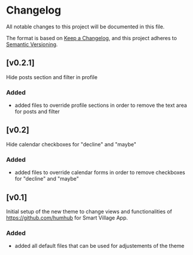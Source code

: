 # Changelog

All notable changes to this project will be documented in this file.

The format is based on [Keep a Changelog](https://keepachangelog.com),
and this project adheres to [Semantic Versioning](https://semver.org/).

## [v0.2.1]

Hide posts section and filter in profile

### Added

- added files to override profile sections in order to remove the text area for posts and filter

## [v0.2]

Hide calendar checkboxes for "decline" and "maybe"

### Added

- added files to override calendar forms in order to remove checkboxes for "decline" and "maybe"

## [v0.1]

Initial setup of the new theme to change views and functionalities of https://github.com/humhub for Smart Village App.

### Added

- added all default files that can be used for adjustements of the theme

